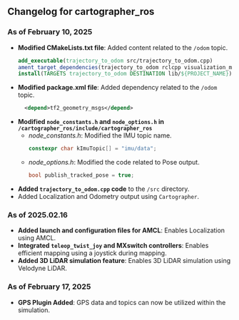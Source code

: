 ## Changelog for cartographer_ros

### As of February 10, 2025
- **Modified CMakeLists.txt file**: Added content related to the `/odom` topic.
  ```cmake
  add_executable(trajectory_to_odom src/trajectory_to_odom.cpp)
  ament_target_dependencies(trajectory_to_odom rclcpp visualization_msgs geometry_msgs std_msgs nav_msgs tf2 tf2_geometry_msgs)  # Ensure nav_msgs is listed
  install(TARGETS trajectory_to_odom DESTINATION lib/${PROJECT_NAME})
  ```
- **Modified package.xml file**: Added dependency related to the `/odom` topic.
  ```xml
    <depend>tf2_geometry_msgs</depend>
  ```
- **Modified `node_constants.h` and `node_options.h` in `/cartographer_ros/include/cartographer_ros`**
  - *node_constants.h*: Modified the IMU topic name.
    ```C++
    constexpr char kImuTopic[] = "imu/data";
    ```
  - *node_options.h*: Modified the code related to Pose output.
    ```C++
    bool publish_tracked_pose = true;
    ```
- **Added `trajectory_to_odom.cpp` code** to the `/src` directory.
- Added Localization and Odometry output using `Cartographer`.

### As of 2025.02.16
- **Added launch and configuration files for AMCL**: Enables Localization using AMCL.
- **Integrated `teleop_twist_joy` and MXswitch controllers**: Enables efficient mapping using a joystick during mapping.
- **Added 3D LiDAR simulation feature**: Enables 3D LiDAR simulation using Velodyne LiDAR.

### As of February 17, 2025
- **GPS Plugin Added**: GPS data and topics can now be utilized within the simulation.
